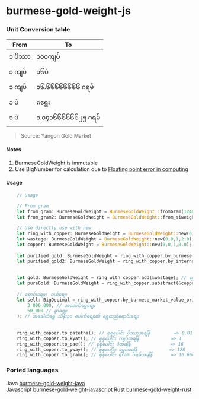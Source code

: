 # burmese-gold-weight-js
### Unit Conversion table
|From|To|
|--|--|
|၁ ပိဿာ| ၁၀၀ကျပ်|
|၁ ကျပ်| ၁၆ပဲ|
|၁ ကျပ်| ၁၆.၆၆၆၆၆၆၆၆ ဂရမ်|
|၁ ပဲ| ၈ရွေး|
|၁ ပဲ| ၁.၀၄၁၆၆၆၆၆၆၂၅ ဂရမ်|

> Source: Yangon Gold Market

#### Notes
1. BurmeseGoldWeight is immutable
2. Use BigNumber for calculation due to [Floating point error in computing](https://betterprogramming.pub/why-is-0-1-0-2-not-equal-to-0-3-in-most-programming-languages-99432310d476)

#### Usage
```rust
    // Usage

    // From gram
    let from_gram: BurmeseGoldWeight = BurmeseGoldWeight::fromGram(12465);
    let from_gram2: BurmeseGoldWeight = BurmeseGoldWeight::from_siweight(&SIWeight::new(123465));
    
    // Use directly use with new
    let ring_with_copper: BurmeseGoldWeight = BurmeseGoldWeight::new(0, 1, 0, 0.0); // ရွှေထည် ၁ကျပ်သား
    let wastage: BurmeseGoldWeight = BurmeseGoldWeight::new(0,0,1,2.0); // အလျေ့ာအတွက် ၁ပဲ ၂ရွေး
    let copper: BurmeseGoldWeight = BurmeseGoldWeight::new(0,0,1,0.0); // ကြေး(အတွင်းစပ်) ၁ပဲ
    
    let purified_gold: BurmeseGoldWeight = ring_with_copper.by_burmese_gold_quality(15); // ၁၅ပဲရည် အခေါက်ရွှေချွတ်ပြီး
    let purified_gold2: BurmeseGoldWeight = ring_with_copper.by_international_gold_quality(22); // 22/24 K အခေါက်ရွှေချွတ်ပြီး
    
    
    let gold: BurmeseGoldWeight = ring_with_copper.add(&wastage); // ရွှေထည် + အလျော့အတွက် = အထည်လုပ် အချိန်
    let pureGold: BurmeseGoldWeight = ring_with_copper.substract(&copper); // ရွှေထည် - ကြေး = အခေါက်
    
    // ရောင်းစျေး/ ဝယ်စျေး
    let sell: BigDecimal = ring_with_copper.by_burmese_market_value_price(
        3_000_000, // အခေါက်ရွှေစျေး
        50_000 // ခွာစျေး
    ); // အခေါက်ရွှေ သိန်း၃၀ ပေါက်စျေး၏ ရွှေထည်ရောင်းစျေး
    
    
    ring_with_copper.to_patetha(); // စုစုပေါင်း ပိဿာအချိန်         => 0.01
    ring_with_copper.to_kyat(); // စုစုပေါင်း ကျပ်အချိန်            => 1
    ring_with_copper.to_pae(); // စုစုပေါင်း ပဲအချိန်               => 16
    ring_with_copper.to_yway(); // စုစုပေါင်း ရွှေးအချိန်            => 128 
    ring_with_copper.to_gram(); // စုစုပေါင်း gram ဂရမ်အချိန်       => 16.66666666
```


### Ported languages
Java [burmese-gold-weight-java](https://github.com/jianshangquan/burmese-gold-weight-java) \
Javascript [burmese-gold-weight-javascript](https://github.com/jianshangquan/burmese-weight-js)
Rust [burmese-gold-weight-rust](https://github.com/jianshangquan/burmese-weight-rust)